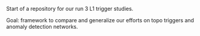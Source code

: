 Start of a repository for our run 3 L1 trigger studies.

Goal: framework to compare and generalize our efforts on topo triggers and anomaly detection networks.
